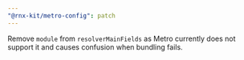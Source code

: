 ```yaml
---
"@rnx-kit/metro-config": patch
---
```


Remove `module` from `resolverMainFields` as Metro currently does not support it and causes confusion when bundling fails.
